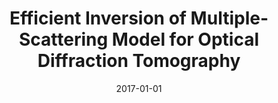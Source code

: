 ---
title: "Efficient Inversion of Multiple-Scattering Model for Optical Diffraction Tomography"
collection: publications
permalink: /publication/2017-01-01-Efficient-Inversion-of-Multiple-Scattering-Model-for-Optical-Diffraction-Tomography
category: 'journal'
date: 2017-01-01
venue: 'Optics Express'
paperurl: 'https://doi.org/10.1364/oe.25.021786'
citation: ' E. Soubies,  T.-a. Pham,  M. Unser, "Efficient Inversion of Multiple-Scattering Model for Optical Diffraction Tomography." <i>Optics Express</i>, 25, 8, 21786--21800, September 4, 2017.'
---